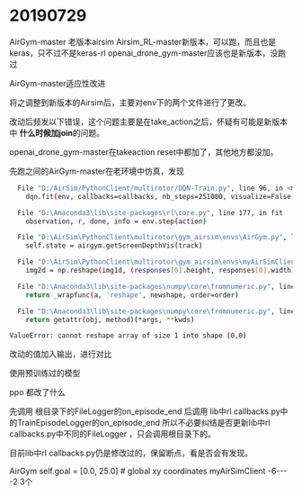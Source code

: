 # 20190729
AirGym-master 老版本airsim
Airsim_RL-master新版本，可以跑，而且也是keras，只不过不是keras-rl
openai_drone_gym-master应该也是新版本，没跑过

AirGym-master适应性改进

将之调整到新版本的Airsim后，主要对env下的两个文件进行了更改。

改动后频发以下错误，这个问题主要是在take_action之后，怀疑有可能是新版本中 **什么时候加join**的问题。

openai_drone_gym-master在takeaction reset中都加了，其他地方都没加。

先跑之间的AirGym-master在老环境中仿真，发现

``` bash
  File "D:/AirSim/PythonClient/multirotor/DQN-Train.py", line 96, in <module>
    dqn.fit(env, callbacks=callbacks, nb_steps=251000, visualize=False, verbose=2, log_interval=100)

  File "D:\Anaconda3\lib\site-packages\rl\core.py", line 177, in fit
    observation, r, done, info = env.step(action)

  File "D:\AirSim\PythonClient\multirotor\gym_airsim\envs\AirGym.py", line 119, in _step
    self.state = airgym.getScreenDepthVis(track)

  File "D:\AirSim\PythonClient\multirotor\gym_airsim\envs\myAirSimClient.py", line 135, in getScreenDepthVis
    img2d = np.reshape(img1d, (responses[0].height, responses[0].width))

  File "D:\Anaconda3\lib\site-packages\numpy\core\fromnumeric.py", line 292, in reshape
    return _wrapfunc(a, 'reshape', newshape, order=order)

  File "D:\Anaconda3\lib\site-packages\numpy\core\fromnumeric.py", line 56, in _wrapfunc
    return getattr(obj, method)(*args, **kwds)

ValueError: cannot reshape array of size 1 into shape (0,0)
``` 






改动的值加入输出，进行对比

使用预训练过的模型




ppo 都改了什么




先调用
根目录下的FileLogger的on_episode_end
后调用
lib中rl callbacks.py中的TrainEpisodeLogger的on_episode_end
所以不必要纠结是否更新lib中rl callbacks.py中不同的FileLogger ，只会调用根目录下的。

目前lib中rl callbacks.py仍是修改过的，保留断点，看是否会有发现。

AirGym
self.goal = [0.0, 25.0] # global xy coordinates
myAirSimClient
-6---  -2  3个

